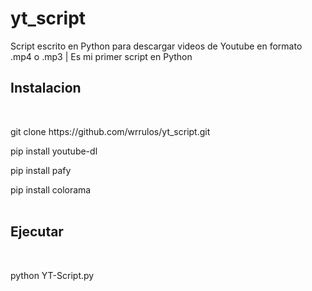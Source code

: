 # yt_script
Script escrito en Python para descargar videos de Youtube en formato .mp4 o .mp3 | Es mi primer script en Python 


<h2> Instalacion </h2>
<br />
<p> git clone https://github.com/wrrulos/yt_script.git
<p> pip install youtube-dl
<p> pip install pafy
<p> pip install colorama
<br />
<br />
  
<h2> Ejecutar </h2>
<br />
<p> python YT-Script.py

